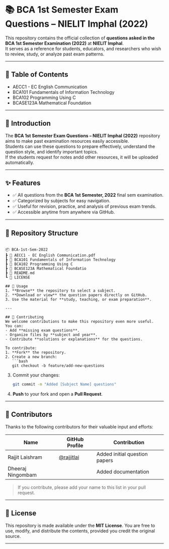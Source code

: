 # 📚 BCA 1st Semester Exam Questions – NIELIT Imphal (2022)

This repository contains the official collection of **questions asked in the BCA 1st Semester Examination (2022)** at **NIELIT Imphal**.  
It serves as a reference for students, educators, and researchers who wish to review, study, or analyze past exam patterns.

---

## 📑 Table of Contents
- AECC1 - EC English Communication
- BCA101 Fundamentals of Information Technology
- BCA102 Programming Using C
- BCASE123A Mathematical Foundation

---

## 📜 Introduction
The **BCA 1st Semester Exam Questions – NIELIT Imphal (2022)** repository aims to make past examination resources easily accessible.  
Students can use these questions to prepare effectively, understand the question style, and identify important topics.  
If the students request for notes andd other resources, it will be uploaded automatically.

---

## ✨ Features
- ✅ All questions from the **BCA 1st Semester, 2022** final sem examination.
- ✅ Categorized by subjects for easy navigation.
- ✅ Useful for revision, practice, and analysis of previous exam trends.
- ✅ Accessible anytime from anywhere via GitHub.

---

## 📂 Repository Structure
```

📦 BCA-1st-Sem-2022
┣ 📄 AECC1 - EC English Communication.pdf
┣ 📄 BCA101 Fundamentals of Information Technology
┣ 📄 BCA102 Programming Using C
┣ 📄 BCASE123A Mathematical Foundatio
┣ 📄 README.md
┗ 📄 LICENSE

## 🚀 Usage
1. **Browse** the repository to select a subject.
2. **Download or view** the question papers directly on GitHub.
3. Use the material for **study, teaching, or exam preparation**.

---

## 🤝 Contributing
We welcome contributions to make this repository even more useful.  
You can:
- Add **missing exam questions**.
- Organize files by **subject and year**.
- Contribute **solutions or explanations** for the questions.

To contribute:
1. **Fork** the repository.
2. Create a new branch:
   ```bash
   git checkout -b feature/add-new-questions
````

3. Commit your changes:

   ```bash
   git commit -m "Added [Subject Name] questions"
   ```
4. **Push** to your fork and open a **Pull Request**.

---

## 👥 Contributors

Thanks to the following contributors for their valuable input and efforts:

| Name              | GitHub Profile                             | Contribution                  |
| ----------------- | ------------------------------------------ | ----------------------------- |
| Rajjit Laishram   | [@rajjitlai](https://github.com/rajjitlai) | Added initial question papers |
| Dheeraj Ningombam |                                            | Added documentation           |

> If you contribute, please add your name to this list in your pull request.

---

## 📄 License

This repository is made available under the **MIT License**.
You are free to use, modify, and distribute the contents, provided you credit the original source.

---
